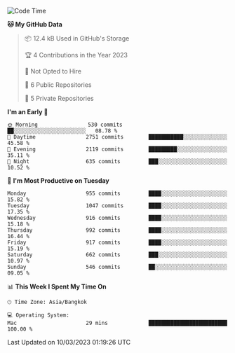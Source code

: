 <!--START_SECTION:waka-->
![Code Time](http://img.shields.io/badge/Code%20Time-1%2C486%20hrs%2011%20mins-blue)

**🐱 My GitHub Data** 

> 📦 12.4 kB Used in GitHub's Storage 
 > 
> 🏆 4 Contributions in the Year 2023
 > 
> 🚫 Not Opted to Hire
 > 
> 📜 6 Public Repositories 
 > 
> 🔑 5 Private Repositories 
 > 
**I'm an Early 🐤** 

```text
🌞 Morning                530 commits         ██░░░░░░░░░░░░░░░░░░░░░░░   08.78 % 
🌆 Daytime                2751 commits        ███████████░░░░░░░░░░░░░░   45.58 % 
🌃 Evening                2119 commits        █████████░░░░░░░░░░░░░░░░   35.11 % 
🌙 Night                  635 commits         ███░░░░░░░░░░░░░░░░░░░░░░   10.52 % 
```
📅 **I'm Most Productive on Tuesday** 

```text
Monday                   955 commits         ████░░░░░░░░░░░░░░░░░░░░░   15.82 % 
Tuesday                  1047 commits        ████░░░░░░░░░░░░░░░░░░░░░   17.35 % 
Wednesday                916 commits         ████░░░░░░░░░░░░░░░░░░░░░   15.18 % 
Thursday                 992 commits         ████░░░░░░░░░░░░░░░░░░░░░   16.44 % 
Friday                   917 commits         ████░░░░░░░░░░░░░░░░░░░░░   15.19 % 
Saturday                 662 commits         ███░░░░░░░░░░░░░░░░░░░░░░   10.97 % 
Sunday                   546 commits         ██░░░░░░░░░░░░░░░░░░░░░░░   09.05 % 
```


📊 **This Week I Spent My Time On** 

```text
🕑︎ Time Zone: Asia/Bangkok

💻 Operating System: 
Mac                      29 mins             █████████████████████████   100.00 % 
```


 Last Updated on 10/03/2023 01:19:26 UTC
<!--END_SECTION:waka-->